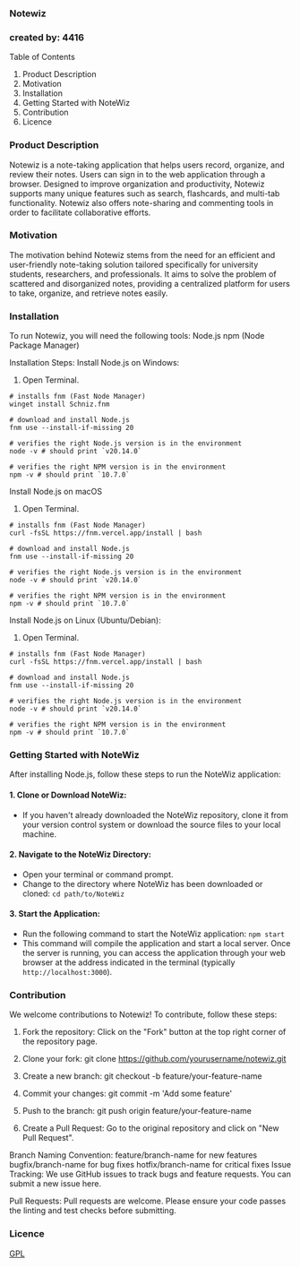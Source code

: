 ### Notewiz
### created by: 4416

Table of Contents
1. Product Description
2. Motivation
3. Installation
4. Getting Started with NoteWiz
5. Contribution
6. Licence

### Product Description
Notewiz is a note-taking application that helps users record, organize, and review their notes. Users can sign in to the web application through a browser. Designed to improve organization and productivity, Notewiz supports many unique features such as search, flashcards, and multi-tab functionality. Notewiz also offers note-sharing and commenting tools in order to facilitate collaborative efforts.

### Motivation
The motivation behind Notewiz stems from the need for an efficient and user-friendly note-taking solution tailored specifically for university students, researchers, and professionals. It aims to solve the problem of scattered and disorganized notes, providing a centralized platform for users to take, organize, and retrieve notes easily.


### Installation
To run Notewiz, you will need the following tools:
Node.js
npm (Node Package Manager)


Installation Steps:
Install Node.js on Windows:
1. Open Terminal.
```
# installs fnm (Fast Node Manager)
winget install Schniz.fnm

# download and install Node.js
fnm use --install-if-missing 20

# verifies the right Node.js version is in the environment
node -v # should print `v20.14.0`

# verifies the right NPM version is in the environment
npm -v # should print `10.7.0`
```

Install Node.js on macOS
1. Open Terminal.
```
# installs fnm (Fast Node Manager)
curl -fsSL https://fnm.vercel.app/install | bash

# download and install Node.js
fnm use --install-if-missing 20

# verifies the right Node.js version is in the environment
node -v # should print `v20.14.0`

# verifies the right NPM version is in the environment
npm -v # should print `10.7.0`
```

Install Node.js on Linux (Ubuntu/Debian):

1. Open Terminal.
```
# installs fnm (Fast Node Manager)
curl -fsSL https://fnm.vercel.app/install | bash

# download and install Node.js
fnm use --install-if-missing 20

# verifies the right Node.js version is in the environment
node -v # should print `v20.14.0`

# verifies the right NPM version is in the environment
npm -v # should print `10.7.0`
```
### Getting Started with NoteWiz
After installing Node.js, follow these steps to run the NoteWiz application:
#### 1. Clone or Download NoteWiz:
- If you haven't already downloaded the NoteWiz repository, clone it from your version control system or download the source files to your local machine.
#### 2. Navigate to the NoteWiz Directory:
-    Open your terminal or command prompt.
-    Change to the directory where NoteWiz has been downloaded or cloned:
`cd path/to/NoteWiz`
#### 3. Start the Application:
-    Run the following command to start the NoteWiz application:
`npm start`
-    This command will compile the application and start a local server. Once the server is running, you can access the application through your web browser at the address indicated in the terminal (typically `http://localhost:3000`).

### Contribution
We welcome contributions to Notewiz! To contribute, follow these steps:

1. Fork the repository: Click on the "Fork" button at the top right corner of the repository page.

2. Clone your fork:
    git clone https://github.com/yourusername/notewiz.git

3. Create a new branch:
    git checkout -b feature/your-feature-name

4. Commit your changes:
    git commit -m 'Add some feature'

5. Push to the branch:
    git push origin feature/your-feature-name

6. Create a Pull Request: Go to the original repository and click on "New Pull Request".

Branch Naming Convention:
feature/branch-name for new features
bugfix/branch-name for bug fixes
hotfix/branch-name for critical fixes
Issue Tracking:
We use GitHub issues to track bugs and feature requests. You can submit a new issue here.

Pull Requests:
Pull requests are welcome. Please ensure your code passes the linting and test checks before submitting.

### Licence
[GPL](https://en.wikipedia.org/wiki/GNU_General_Public_License)
